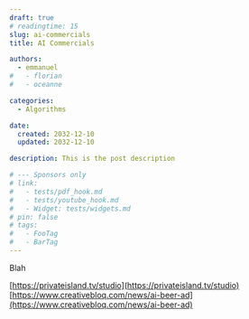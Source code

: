 ```yaml
---
draft: true
# readingtime: 15
slug: ai-commercials
title: AI Commercials

authors:
  - emmanuel
#   - florian
#   - oceanne

categories:
  - Algorithms

date:
  created: 2032-12-10
  updated: 2032-12-10

description: This is the post description

# --- Sponsors only
# link:
#   - tests/pdf_hook.md
#   - tests/youtube_hook.md
#   - Widget: tests/widgets.md
# pin: false
# tags:
#   - FooTag
#   - BarTag
---
```


Blah
<!-- end-of-excerpt -->

[https://privateisland.tv/studio](https://privateisland.tv/studio)
[https://www.creativebloq.com/news/ai-beer-ad](https://www.creativebloq.com/news/ai-beer-ad)
